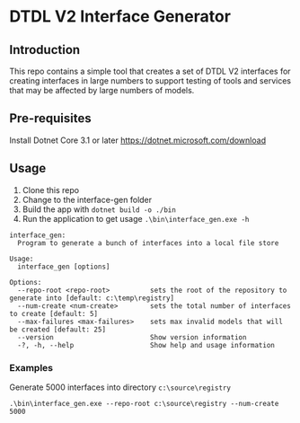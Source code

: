 # DTDL V2 Interface Generator

## Introduction
This repo contains a simple tool that creates a set of DTDL V2 interfaces for creating interfaces in large numbers to support testing of tools and services that may be affected by large numbers of models.

## Pre-requisites 

Install Dotnet Core 3.1 or later https://dotnet.microsoft.com/download

## Usage

1. Clone this repo
1. Change to the interface-gen folder
1. Build the app with `dotnet build -o ./bin`
1. Run the application to get usage `.\bin\interface_gen.exe -h`

```
interface_gen:
  Program to generate a bunch of interfaces into a local file store

Usage:
  interface_gen [options]

Options:
  --repo-root <repo-root>          sets the root of the repository to generate into [default: c:\temp\registry]
  --num-create <num-create>        sets the total number of interfaces to create [default: 5]
  --max-failures <max-failures>    sets max invalid models that will be created [default: 25]
  --version                        Show version information
  -?, -h, --help                   Show help and usage information
```
### Examples

Generate 5000 interfaces into directory `c:\source\registry`

```
.\bin\interface_gen.exe --repo-root c:\source\registry --num-create 5000
```

